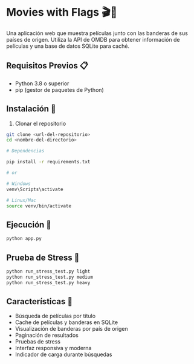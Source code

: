 # Movies with Flags 🎬🎌

Una aplicación web que muestra películas junto con las banderas de sus países de origen. Utiliza la API de OMDB para obtener información de películas y una base de datos SQLite para caché.

## Requisitos Previos 📋

- Python 3.8 o superior
- pip (gestor de paquetes de Python)

## Instalación 🔧

1. Clonar el repositorio
```bash
git clone <url-del-repositorio>
cd <nombre-del-directorio>

# Dependencias

pip install -r requirements.txt

# or

# Windows
venv\Scripts\activate

# Linux/Mac
source venv/bin/activate
```

## Ejecución 🚀
```bash
python app.py
```

## Prueba de Stress 🤯
```bash
python run_stress_test.py light
python run_stress_test.py medium
python run_stress_test.py heavy
```

## Características 🌟

- Búsqueda de películas por título
- Cache de películas y banderas en SQLite
- Visualización de banderas por país de origen
- Paginación de resultados
- Pruebas de stress
- Interfaz responsiva y moderna
- Indicador de carga durante búsquedas

